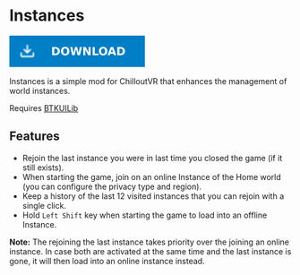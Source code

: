 # Instances

[![Download Latest Instances.dll](../.Resources/DownloadButtonEnabled.svg "Download Latest Instances.dll")](https://github.com/kafeijao/Kafe_CVR_Mods/releases/latest/download/Instances.dll)

Instances is a simple mod for ChilloutVR that enhances the management of world instances.

Requires [BTKUILib](https://github.com/BTK-Development/BTKUILib)

## Features

* Rejoin the last instance you were in last time you closed the game (if it still exists).
* When starting the game, join on an online Instance of the Home world (you can configure the privacy type and region).
* Keep a history of the last 12 visited instances that you can rejoin with a single click.
* Hold `Left Shift` key when starting the game to load into an offline Instance.

**Note:** The rejoining the last instance takes priority over the joining an online instance. In case both are activated
at the same time and the last instance is gone, it will then load into an online instance instead.
